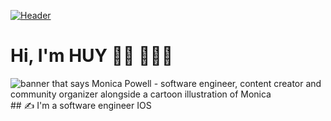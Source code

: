 [![Header](https://i.pinimg.com/474x/57/64/32/576432ab92e270631eaab49f5a78f355.jpg "Header")](https://www.facebook.com/huy.thanduc/)
# Hi, I'm HUY 👋🏾 👩🏾‍💻

<img src="https://magenest.com/wp-content/uploads/2021/10/hoc-lap-trinh-ios-1.jpg" alt="banner that says Monica Powell - software engineer, content creator and community organizer alongside a cartoon illustration of Monica">
## &#x270d; I'm a software engineer IOS

